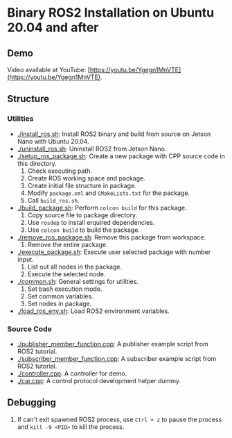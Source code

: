 # Binary ROS2 Installation on Ubuntu 20.04 and after

## Demo

Video available at YouTube: [https://youtu.be/Ygegn1MnVTE](https://youtu.be/Ygegn1MnVTE).

## Structure

### Utilities

- [./install_ros.sh](./install_ros.sh): Install ROS2 binary and build from source on Jetson Nano with Ubuntu 20.04.
- [./uninstall_ros.sh](./uninstall_ros.sh): Uninstall ROS2 from Jetson Nano.
- [./setup_ros_package.sh](./setup_ros_package.sh): Create a new package with CPP source code in this directory.
    1. Check executing path.
    2. Create ROS working space and package.
    3. Create initial file structure in package.
    4. Modify `package.xml` and `CMakeLists.txt` for the package.
    5. Call `build_ros.sh`.
- [./build_package.sh](./build_package.sh): Perform `colcon build` for this package.
    1. Copy source file to package directory.
    2. Use `rosdep` to install erquired dependencies.
    3. Use `colcon build` to build the package.
- [./remove_ros_package.sh](./remove_ros_package.sh): Remove this package from workspace.
    1. Remove the entire package.
- [./execute_package.sh](./execute_package.sh): Execute user selected package with number input.
    1. List out all nodes in the package.
    2. Execute the selected node.
- [./common.sh](./common.sh): General settings for utilities.
    1. Set bash execution mode.
    2. Set common variables.
    3. Set nodes in package.
- [./load_ros_env.sh](./load_ros_env.sh): Load ROS2 environment variables.

### Source Code

- [./publisher_member_function.cpp](./publisher_member_function.cpp): A publisher example script from ROS2 tutorial.
- [./subscriber_member_function.cpp](./subscriber_member_function.cpp): A subscriber example script from ROS2 tutorial.
- [./controller.cpp](./controller.cpp): A controller for demo.
- [./car.cpp](./car.cpp): A control protocol development helper dummy.

## Debugging

1. If can't exit spawned ROS2 process, use `Ctrl + z` to pause the process and `kill -9 <PID>` to kill the process.
